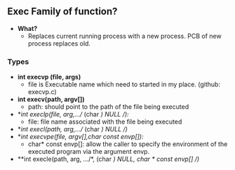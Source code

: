 ## Exec Family of function?
- **What?**
  - Replaces current running process with a new process. PCB of new process replaces old.

### Types
- **int execvp (file, args)**
  - file is Executable name which need to started in my place.    (github: execvp.c)
- **int execv(path, argv[])**    
  - path: should point to the path of the file being executed
- **int execlp(file, arg,.../* (char  *) NULL */):**    
  - file:  file name associated with the file being executed
- **int execl(path, arg,.../* (char  *) NULL */)**
- **int execvpe(file, argv[],char *const envp[]):**    
  - char* const envp[]: allow the caller to specify the environment of the executed program via the argument envp. 
- **int execle(path, arg, .../*, (char *) NULL, char * const envp[] */)**
